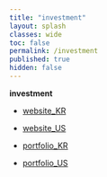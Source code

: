 ```yaml
---
title: "investment"
layout: splash
classes: wide
toc: false
permalink: /investment
published: true
hidden: false
---
```


<font style="font-size;'6'; font-weight:bold;"> investment </font>


- [website_KR](/investment/website_KR)
- [website_US](/investment/website_US)


- [portfolio_KR](/investment/portfolio_KR)
- [portfolio_US](/investment/portfolio_US)
